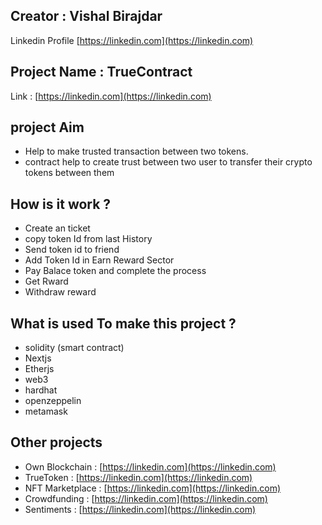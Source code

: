 ## Creator : Vishal Birajdar
Linkedin  Profile [https://linkedin.com](https://linkedin.com)

## Project Name : TrueContract
Link : [https://linkedin.com](https://linkedin.com)

## project Aim

- Help to make trusted transaction between two tokens.
- contract help to create trust between two user to transfer their crypto tokens between them

## How is it work ?
- Create an ticket
- copy token Id from last History
- Send token id to friend
- Add Token Id in Earn Reward Sector
- Pay Balace token and complete the process
- Get Rward
- Withdraw reward  

## What is used To make this project ? 
- solidity (smart contract)
- Nextjs
- Etherjs
- web3
- hardhat
- openzeppelin
- metamask


## Other projects
- Own Blockchain : [https://linkedin.com](https://linkedin.com)
- TrueToken : [https://linkedin.com](https://linkedin.com)
- NFT Marketplace : [https://linkedin.com](https://linkedin.com)
- Crowdfunding : [https://linkedin.com](https://linkedin.com)
- Sentiments : [https://linkedin.com](https://linkedin.com)
